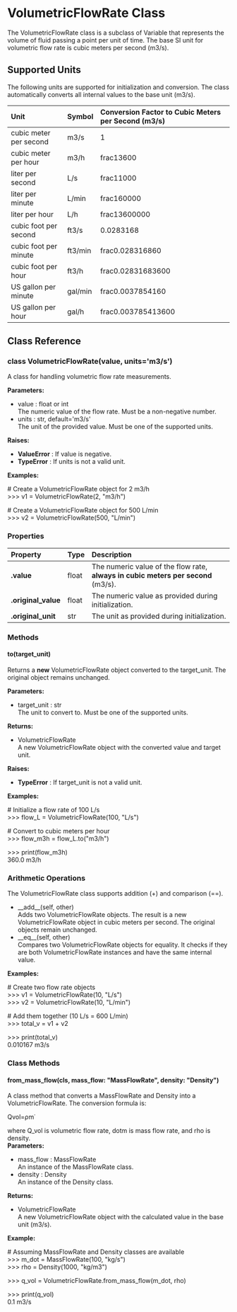 # **VolumetricFlowRate Class**

The VolumetricFlowRate class is a subclass of Variable that represents the volume of fluid passing a point per unit of time. The base SI unit for volumetric flow rate is cubic meters per second (m3/s).

## **Supported Units**

The following units are supported for initialization and conversion. The class automatically converts all internal values to the base unit (m3/s).

| Unit | Symbol | Conversion Factor to Cubic Meters per Second (m3/s) |
| :---- | :---- | :---- |
| cubic meter per second | m3/s | 1 |
| cubic meter per hour | m3/h | frac13600 |
| liter per second | L/s | frac11000 |
| liter per minute | L/min | frac160000 |
| liter per hour | L/h | frac13600000 |
| cubic foot per second | ft3/s | 0.0283168 |
| cubic foot per minute | ft3/min | frac0.028316860 |
| cubic foot per hour | ft3/h | frac0.02831683600 |
| US gallon per minute | gal/min | frac0.0037854160 |
| US gallon per hour | gal/h | frac0.003785413600 |

## **Class Reference**

### **class VolumetricFlowRate(value, units='m3/s')**

A class for handling volumetric flow rate measurements.

**Parameters:**

* value : float or int  
  The numeric value of the flow rate. Must be a non-negative number.  
* units : str, default='m3/s'  
  The unit of the provided value. Must be one of the supported units.

**Raises:**

* **ValueError** : If value is negative.  
* **TypeError** : If units is not a valid unit.

**Examples:**

\# Create a VolumetricFlowRate object for 2 m3/h  
\>\>\> v1 \= VolumetricFlowRate(2, "m3/h")

\# Create a VolumetricFlowRate object for 500 L/min  
\>\>\> v2 \= VolumetricFlowRate(500, "L/min")

### **Properties**

| Property | Type | Description |
| :---- | :---- | :---- |
| **.value** | float | The numeric value of the flow rate, **always in cubic meters per second** (m3/s). |
| **.original\_value** | float | The numeric value as provided during initialization. |
| **.original\_unit** | str | The unit as provided during initialization. |

### **Methods**

#### **to(target\_unit)**

Returns a **new** VolumetricFlowRate object converted to the target\_unit. The original object remains unchanged.

**Parameters:**

* target\_unit : str  
  The unit to convert to. Must be one of the supported units.

**Returns:**

* VolumetricFlowRate  
  A new VolumetricFlowRate object with the converted value and target unit.

**Raises:**

* **TypeError** : If target\_unit is not a valid unit.

**Examples:**

\# Initialize a flow rate of 100 L/s  
\>\>\> flow\_L \= VolumetricFlowRate(100, "L/s")

\# Convert to cubic meters per hour  
\>\>\> flow\_m3h \= flow\_L.to("m3/h")

\>\>\> print(flow\_m3h)  
360.0 m3/h

### **Arithmetic Operations**

The VolumetricFlowRate class supports addition (+) and comparison (==).

* \_\_add\_\_(self, other)  
  Adds two VolumetricFlowRate objects. The result is a new VolumetricFlowRate object in cubic meters per second. The original objects remain unchanged.  
* \_\_eq\_\_(self, other)  
  Compares two VolumetricFlowRate objects for equality. It checks if they are both VolumetricFlowRate instances and have the same internal value.

**Examples:**

\# Create two flow rate objects  
\>\>\> v1 \= VolumetricFlowRate(10, "L/s")  
\>\>\> v2 \= VolumetricFlowRate(10, "L/min")

\# Add them together (10 L/s \= 600 L/min)  
\>\>\> total\_v \= v1 \+ v2

\>\>\> print(total\_v)  
0.010167 m3/s

### **Class Methods**

#### **from\_mass\_flow(cls, mass\_flow: "MassFlowRate", density: "Density")**

A class method that converts a MassFlowRate and Density into a VolumetricFlowRate. The conversion formula is:

Qvol​=ρm˙​

where Q\_vol is volumetric flow rate, dotm is mass flow rate, and rho is density.  
**Parameters:**

* mass\_flow : MassFlowRate  
  An instance of the MassFlowRate class.  
* density : Density  
  An instance of the Density class.

**Returns:**

* VolumetricFlowRate  
  A new VolumetricFlowRate object with the calculated value in the base unit (m3/s).

**Example:**

\# Assuming MassFlowRate and Density classes are available  
\>\>\> m\_dot \= MassFlowRate(100, "kg/s")  
\>\>\> rho \= Density(1000, "kg/m3")

\>\>\> q\_vol \= VolumetricFlowRate.from\_mass\_flow(m\_dot, rho)

\>\>\> print(q\_vol)  
0.1 m3/s  
